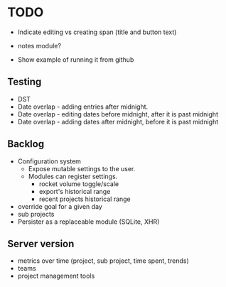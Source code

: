 # TODO

* Indicate editing vs creating span (title and button text)

* notes module?
* Show example of running it from github

## Testing
* DST
* Date overlap - adding entries after midnight.
* Date overlap - editing dates before midnight, after it is past midnight
* Date overlap - adding dates after midnight, before it is past midnight

## Backlog
* Configuration system
    * Expose mutable settings to the user.
    * Modules can register settings.
        * rocket volume toggle/scale
        * export's historical range
        * recent projects historical range
* override goal for a given day
* sub projects
* Persister as a replaceable module (SQLite, XHR)

## Server version
* metrics over time (project, sub project, time spent, trends)
* teams
* project management tools

